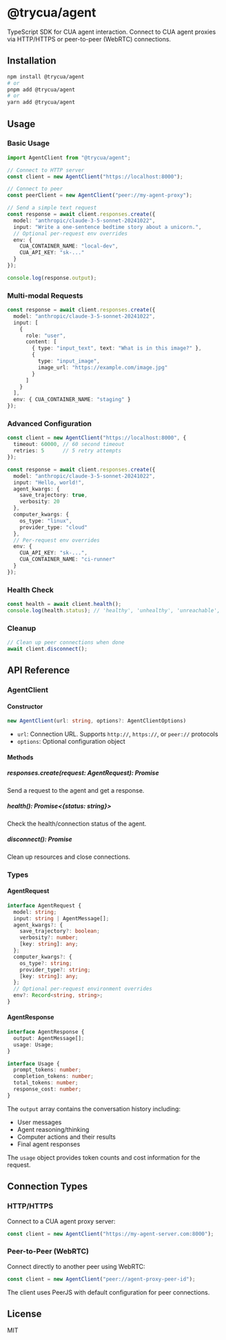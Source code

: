 # @trycua/agent

TypeScript SDK for CUA agent interaction. Connect to CUA agent proxies via HTTP/HTTPS or peer-to-peer (WebRTC) connections.

## Installation

```bash
npm install @trycua/agent
# or
pnpm add @trycua/agent
# or
yarn add @trycua/agent
```

## Usage

### Basic Usage

```typescript
import AgentClient from "@trycua/agent";

// Connect to HTTP server
const client = new AgentClient("https://localhost:8000");

// Connect to peer
const peerClient = new AgentClient("peer://my-agent-proxy");

// Send a simple text request
const response = await client.responses.create({
  model: "anthropic/claude-3-5-sonnet-20241022",
  input: "Write a one-sentence bedtime story about a unicorn.",
  // Optional per-request env overrides
  env: {
    CUA_CONTAINER_NAME: "local-dev",
    CUA_API_KEY: "sk-..."
  }
});

console.log(response.output);
```

### Multi-modal Requests

```typescript
const response = await client.responses.create({
  model: "anthropic/claude-3-5-sonnet-20241022",
  input: [
    {
      role: "user",
      content: [
        { type: "input_text", text: "What is in this image?" },
        { 
          type: "input_image", 
          image_url: "https://example.com/image.jpg" 
        }
      ]
    }
  ],
  env: { CUA_CONTAINER_NAME: "staging" }
});
```

### Advanced Configuration

```typescript
const client = new AgentClient("https://localhost:8000", {
  timeout: 60000, // 60 second timeout
  retries: 5      // 5 retry attempts
});

const response = await client.responses.create({
  model: "anthropic/claude-3-5-sonnet-20241022",
  input: "Hello, world!",
  agent_kwargs: {
    save_trajectory: true,
    verbosity: 20
  },
  computer_kwargs: {
    os_type: "linux",
    provider_type: "cloud"
  },
  // Per-request env overrides
  env: {
    CUA_API_KEY: "sk-...",
    CUA_CONTAINER_NAME: "ci-runner"
  }
});
```

### Health Check

```typescript
const health = await client.health();
console.log(health.status); // 'healthy', 'unhealthy', 'unreachable', 'connected', 'disconnected'
```

### Cleanup

```typescript
// Clean up peer connections when done
await client.disconnect();
```

## API Reference

### AgentClient

#### Constructor

```typescript
new AgentClient(url: string, options?: AgentClientOptions)
```

- `url`: Connection URL. Supports `http://`, `https://`, or `peer://` protocols
- `options`: Optional configuration object

#### Methods

##### responses.create(request: AgentRequest): Promise<AgentResponse>

Send a request to the agent and get a response.

##### health(): Promise<{status: string}>

Check the health/connection status of the agent.

##### disconnect(): Promise<void>

Clean up resources and close connections.

### Types

#### AgentRequest

```typescript
interface AgentRequest {
  model: string;
  input: string | AgentMessage[];
  agent_kwargs?: {
    save_trajectory?: boolean;
    verbosity?: number;
    [key: string]: any;
  };
  computer_kwargs?: {
    os_type?: string;
    provider_type?: string;
    [key: string]: any;
  };
  // Optional per-request environment overrides
  env?: Record<string, string>;
}
```

#### AgentResponse

```typescript
interface AgentResponse {
  output: AgentMessage[];
  usage: Usage;
}

interface Usage {
  prompt_tokens: number;
  completion_tokens: number;
  total_tokens: number;
  response_cost: number;
}
```

The `output` array contains the conversation history including:
- User messages
- Agent reasoning/thinking
- Computer actions and their results
- Final agent responses

The `usage` object provides token counts and cost information for the request.

## Connection Types

### HTTP/HTTPS

Connect to a CUA agent proxy server:

```typescript
const client = new AgentClient("https://my-agent-server.com:8000");
```

### Peer-to-Peer (WebRTC)

Connect directly to another peer using WebRTC:

```typescript
const client = new AgentClient("peer://agent-proxy-peer-id");
```

The client uses PeerJS with default configuration for peer connections.

## License

MIT
